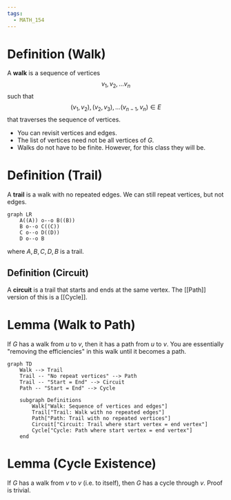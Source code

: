 ```yaml
---
tags:
  - MATH_154
---
```

# Definition (Walk)
A **walk** is a sequence of vertices
$$
v_{1}, v_{2}, \dots v_{n}
$$
such that 
$$
(v_{1}, v_{2}), (v_{2}, v_{3}), \dots (v_{n-1}, v_{n}) \in E
$$
that traverses the sequence of vertices.  
- You can revisit vertices and edges. 
- The list of vertices need not be all vertices of $G$.
- Walks do not have to be finite. However, for this class they will be. 


# Definition (Trail)
A **trail** is a walk with no repeated edges. We can still repeat vertices, but not edges. 
```mermaid
graph LR
    A((A)) o--o B((B))
    B o--o C((C))
    C o--o D((D))
    D o--o B
```
where $A, B, C, D, B$ is a trail. 

## Definition (Circuit)
A **circuit** is a trail that starts and ends at the same vertex. The [[Path]] version of this is a [[Cycle]].


# Lemma (Walk to Path)
If $G$ has a walk from $u$ to $v$, then it has a path from $u$ to $v$. You are essentially "removing the efficiencies" in this walk until it becomes a path. 

```mermaid
graph TD
    Walk --> Trail
    Trail -- "No repeat vertices" --> Path
    Trail -- "Start = End" --> Circuit
    Path -- "Start = End" --> Cycle

    subgraph Definitions
        Walk["Walk: Sequence of vertices and edges"]
        Trail["Trail: Walk with no repeated edges"]
        Path["Path: Trail with no repeated vertices"]
        Circuit["Circuit: Trail where start vertex = end vertex"]
        Cycle["Cycle: Path where start vertex = end vertex"]
    end
```

# Lemma (Cycle Existence)
If $G$ has a walk from $v$ to $v$ (i.e. to itself), then $G$ has a cycle through $v$. Proof is trivial. 

